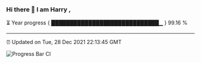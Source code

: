### Hi there 👋 I am Harry , 

⏳ Year progress { █████████████████████████████▁ } 99.16 %

---

⏰ Updated on Tue, 28 Dec 2021 22:13:45 GMT

![Progress Bar CI](https://github.com/duykhang68/duykhang68/workflows/Progress%20Bar%20CI/badge.svg)
